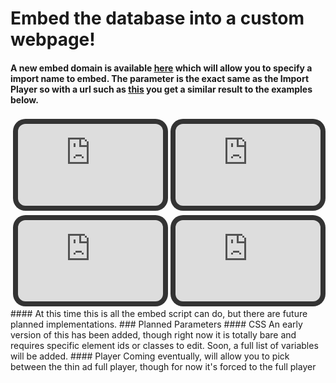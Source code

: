 # Embed the database into a custom webpage!
#### A new embed domain is available [here](https://embed.dreams.kee7702.tk/) which will allow you to specify a import name to embed. The parameter is the exact same as the Import Player so with a url such as [this](https://embed.dreams.kee7702.tk/?name=Homebrew%20Channel%20Theme) you get a similar result to the examples below.
<style>iframe.userdbembed {margin-top:4px;border:none;width: calc(50% - 20px);aspect-ratio: 16/9;border-radius: 20px;padding: 8px;background: #333;display:inline-block}iframe.userdbembed:nth-child(even){margin-left:4px}</style>
<iframe src="https://embed.dreams.kee7702.tk/?name=Homebrew%20Channel%20Theme&amp;css=a.global-post-label%7Bbackground:%23333!important%7D.plyr--audio%20.plyr__controls%7Bpadding:8px!important%7D.plyr--audio%7Bmargin-top:-36px!important%7D" class="userdbembed"></iframe>
<iframe src="https://embed.dreams.kee7702.tk/?name=LittleBigPlanet%202%20Move%20Pack%20-%20move_main_2&amp;css=a.global-post-label%7Bbackground:%23333!important%7D.plyr--audio%20.plyr__controls%7Bpadding:8px!important%7D.plyr--audio%7Bmargin-top:-36px!important%7D" class="userdbembed"></iframe>
<iframe src="https://embed.dreams.kee7702.tk/?name=LittleBigPlanet%202%20-%20The%20Pod&amp;css=a.global-post-label%7Bbackground:%23333!important%7D.plyr--audio%20.plyr__controls%7Bpadding:8px!important%7D.plyr--audio%7Bmargin-top:-36px!important%7D" class="userdbembed"></iframe>
<iframe src="https://embed.dreams.kee7702.tk/?name=LittleBigPlanet%203%20Alpha%20-%20The%20Pod&amp;css=a.global-post-label%7Bbackground:%23333!important%7D.plyr--audio%20.plyr__controls%7Bpadding:8px!important%7D.plyr--audio%7Bmargin-top:-36px!important%7D" class="userdbembed"></iframe>
#### At this time this is all the embed script can do, but there are future planned implementations.
### Planned Parameters
#### CSS
An early version of this has been added, though right now it is totally bare and requires specific element ids or classes to edit.
Soon, a full list of variables will be added.
#### Player
Coming eventually, will allow you to pick between the thin ad full player, though for now it's forced to the full player
